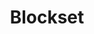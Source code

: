---
codehost: https://github.com/breadwallet
instagram: https://instagram.com/blocksethq
logohandle: blockset
sort: blockset
title: Blockset
twitter: https://x.com/blocksethq
website: https://blockset.com/
youtube: https://youtube.com/channel/UC9JAEW4NcO-Vp2DLUMUzpEA
---